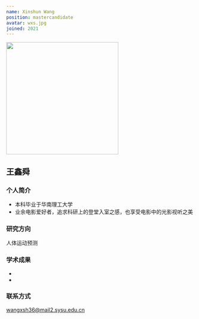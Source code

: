```yaml
---
name: Xinshun Wang
position: mastercandidate
avatar: wxs.jpg
joined: 2021
---
```


<img width="300" src="{{site.baseurl}}/images/people/{{page.avatar}}" data-action="zoom">

## 王鑫舜


### 个人简介
- 本科毕业于华南理工大学
- 业余电影爱好者，追求科研上的登堂入室之感，也享受电影中的光影视听之美


### 研究方向
人体运动预测


### 学术成果
-
-


### 联系方式
wangxsh36@mail2.sysu.edu.cn
